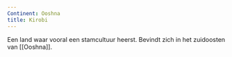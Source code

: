 ```yaml
---
Continent: Ooshna
title: Kirobi
---
```


Een land waar vooral een stamcultuur heerst. Bevindt zich in het zuidoosten van [[Ooshna]].